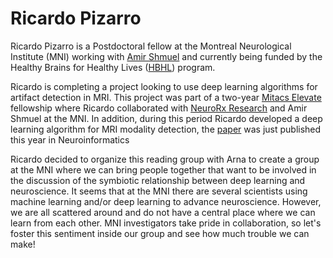# Ricardo Pizarro

Ricardo Pizarro is a Postdoctoral fellow at the Montreal Neurological Institute (MNI) working with [Amir Shmuel](https://www.mcgill.ca/neuro/research/researchers/shmuel) and currently being funded by the Healthy Brains for Healthy Lives ([HBHL](https://www.mcgill.ca/hbhl/)) program. 

Ricardo is completing a project looking to use deep learning algorithms for artifact detection in MRI. This project was part of a two-year [Mitacs Elevate](https://www.mitacs.ca/en/programs/elevate) fellowship where Ricardo collaborated with [NeuroRx Research](https://www.neurorx.com/en/home.htm) and Amir Shmuel at the MNI. In addition, during this period Ricardo developed a deep learning algorithm for MRI modality detection, the [paper](https://link.springer.com/article/10.1007%2Fs12021-018-9387-8) was just published this year in Neuroinformatics

Ricardo decided to organize this reading group with Arna to create a group at the MNI where we can bring people together that want to be involved in the discussion of the symbiotic relationship between deep learning and neuroscience.  It seems that at the MNI there are several scientists using machine learning and/or deep learning to advance neuroscience.  However, we are all scattered around and do not have a central place where we can learn from each other.  MNI investigators take pride in collaboration, so let's foster this sentiment inside our group and see how much trouble we can make!

